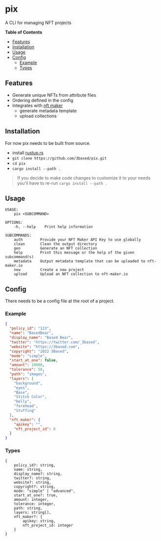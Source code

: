 # pix

A CLI for managing NFT projects

**Table of Contents**

- [Features](#features)
- [Installation](#installation)
- [Usage](#usage)
- [Config](#config)
  - [Example](#example)
  - [Types](#types)

## Features

- Generate unique NFTs from attribute files
- Ordering defined in the config
- Integrates with [nft maker](https://nft-maker.io)
  - generate metadata template
  - upload collections

## Installation

For now pix needs to be built from source.

- install [rustup.rs](https://rustup.rs)
- `git clone https://github.com/3based/pix.git`
- `cd pix`
- `cargo install --path .`

> If you decide to make code changes to customize it to your needs you'll have to re-run `cargo install --path .`

## Usage

```
USAGE:
    pix <SUBCOMMAND>

OPTIONS:
    -h, --help    Print help information

SUBCOMMANDS:
    auth        Provide your NFT Maker API Key to use globally
    clean       Clean the output directory
    gen         Generate an NFT collection
    help        Print this message or the help of the given subcommand(s)
    metadata    Output metadata template that can be uploaded to nft-maker.io
    new         Create a new project
    upload      Upload an NFT collection to nft-maker.io
```

## Config

There needs to be a config file at the root of a project.

### Example

```json
{
  "policy_id": "123",
  "name": "BasedBear",
  "display_name": "Based Bear",
  "twitter": "https://twitter.com/_3based",
  "website": "https://3based.com",
  "copyright": "2022 3Based",
  "mode": "simple",
  "start_at_one": false,
  "amount": 10000,
  "tolerance": 50,
  "path": "images",
  "layers": [
    "background",
    "eyes",
    "Base",
    "Stitch Color",
    "belly",
    "forehead",
    "Stuffing"
  ],
  "nft_maker": {
    "apikey": "",
    "nft_project_id": 0
  }
}
```

### Types

```
{
    policy_id?: string,
    name: string,
    display_name?: string,
    twitter?: string,
    website?: string,
    copyright?: string,
    mode: "simple" | "advanced",
    start_at_one?: true,
    amount: integer,
    tolerance: integer,
    path: string,
    layers: string[],
    nft_maker?: {
        apikey: string,
        nft_project_id: integer
    }
}
```
